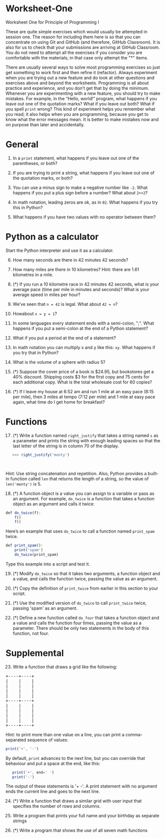 # Worksheet-One
Worksheet One for Principle of Programming I

These are quite simple exercises which would usually be attempted in session one. The reason for including them here is so that you can concentrate on using
Git and GitHub (and therefore, GitHub Classroom). It is also for us to check that your submissions are arriving at GitHub Classroom. You do not need to attempt 
all the exercises if you consider you are comfortable with the materials; in that case only attempt the "*" items.

There are usually several ways to solve most programming exercises so just get something to work first and then refine it (refactor).
Always experiment when you are trying out a new feature and do look at other questions and exercises above and beyond the worksheets. 
Programming is all about practice and experience, and you don’t get that by doing the minimum.
Whenever you are experimenting with a new feature, you should try to make mistakes. For example, in the “Hello, world!” program, what happens 
if you leave out one of the quotation marks? What if you leave out both? What if you spell `print` wrong?
This kind of experiment helps you remember what you read; it also helps when you are programming, because you get to know what the error messages mean. 
It is better to make mistakes now and on purpose than later and accidentally.

# General

1. In a `print` statement, what happens if you leave out one of the parentheses, or both?

2. If you are trying to print a string, what happens if you leave out one of the quotation marks, or both?

3. You can use a minus sign to make a negative number like `-2`. What happens if you put a plus sign before a number? What about `2++2`?

4. In math notation, leading zeros are ok, as in `02`. What happens if you try this in Python?

5. What happens if you have two values with no operator between them?

# Python as a calculator

Start the Python interpreter and use it as a calculator.

6. How many seconds are there in 42 minutes 42 seconds?

7. How many miles are there in 10 kilometres? Hint: there are 1.61 kilometres in a mile.

8. (*) If you run a 10 kilometre race in 42 minutes 42 seconds, what is your average pace (time per mile in minutes and seconds)? What is your average speed in miles per hour?

9. We’ve seen that `n = 42` is legal. What about `42 = n`?

10. Howabout `x = y = 1`?

11. In some languages every statement ends with a semi-colon, ";". What happens if you put a semi-colon at the end of a Python statement?

12. What if you put a period at the end of a statement?

13. In math notation you can multiply x and y like this: `xy`. What happens if you try that in Python?

14. What is the volume of a sphere with radius 5?

15. (*) Suppose the cover price of a book is $24.95, but bookstores get a 40% discount. Shipping costs $3 for the first copy and 75 cents for each additional copy. 
What is the total wholesale cost for 60 copies?

16. (*) If I leave my house at 6:52 am and run 1 mile at an easy pace (8:15 per mile), then 3 miles at tempo (7:12 per mile) and 1 mile at easy pace again, 
what time do I get home for breakfast?

# Functions

17. (*) Write a function named `right_justify` that takes a string named `s` as a parameter and prints the string with enough leading spaces so that the last letter of the string 
is in column 70 of the display.
```javascript
   >>> right_justify('monty')
```
<pre>
                                                                                            monty
</pre>
Hint: Use string concatenation and repetition. Also, Python provides a built-in function called `len` that returns the length of a string, so the value of `len('monty')` is 5.

18. (*) A function object is a value you can assign to a variable or pass as an argument. 
For example, `do_twice` is a function that takes a function object as an argument and calls it twice:
```javascript
def do_twice(f):
	f()
	f()
```
Here’s an example that uses `do_twice` to call a function named `print_spam` twice. 
```javascript
def print_spam():
    print('spam')
	do_twice(print_spam)
```
Type this example into a script and test it.

19. (*) Modify `do_twice` so that it takes two arguments, a function object and a value, and calls the function twice, passing the value as an argument.

20. (*) Copy the definition of `print_twice` from earlier in this section to your script.

21. (*) Use the modified version of `do_twice` to call `print_twice` twice, passing 'spam' as an argument.

22. (*) Define a new function called `do_four` that takes a function object and a value and calls the function four times, passing the value as a parameter. 
There should be only two statements in the body of this function, not four.

# Supplemental

23. Write a function that draws a grid like the following:
<pre>
+----+----+ 
|    |    | 
|    |    | 
|    |    | 
|    |    | 
+----+----+ 
|    |    | 
|    |    | 
|    |    | 
|    |    | 
+----+----+
</pre>
Hint: to print more than one value on a line, you can print a comma-separated sequence of values:
```javascript
print('+', '-')
```
By default, `print` advances to the next line, but you can override that behaviour and put a space at the end, like this:
```javascript
   print('+', end=' ')
   print('-')
```
The output of these statements is '+ -'.
A print statement with no argument ends the current line and goes to the next line.

24. (*) Write a function that draws a similar grid with user input that specifies the number of rows and columns.

25. Write a program that prints your full name and your birthday as separate strings

26. (*) Write a program that shows the use of all seven math functions
